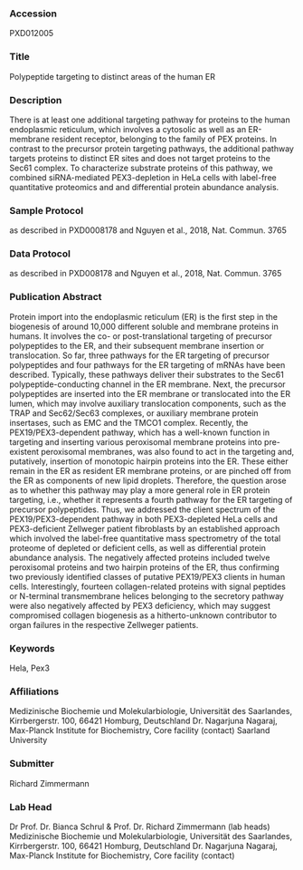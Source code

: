 ### Accession
PXD012005

### Title
Polypeptide targeting to distinct areas of the human ER

### Description
There is at least one additional targeting pathway for proteins to the human endoplasmic reticulum, which involves a cytosolic as well as an ER-membrane resident receptor, belonging to the family of PEX proteins. In contrast to the precursor protein targeting pathways, the additional pathway targets proteins to distinct ER sites and does not target proteins to the Sec61 complex. To characterize substrate proteins of this pathway, we combined siRNA-mediated PEX3-depletion in HeLa cells with label-free quantitative proteomics and and differential protein abundance analysis.

### Sample Protocol
as described in PXD0008178  and Nguyen et al., 2018, Nat. Commun. 3765

### Data Protocol
as described in PXD008178 and Nguyen et al., 2018, Nat. Commun. 3765

### Publication Abstract
Protein import into the endoplasmic reticulum (ER) is the first step in the biogenesis of around 10,000 different soluble and membrane proteins in humans. It involves the co- or post-translational targeting of precursor polypeptides to the ER, and their subsequent membrane insertion or translocation. So far, three pathways for the ER targeting of precursor polypeptides and four pathways for the ER targeting of mRNAs have been described. Typically, these pathways deliver their substrates to the Sec61 polypeptide-conducting channel in the ER membrane. Next, the precursor polypeptides are inserted into the ER membrane or translocated into the ER lumen, which may involve auxiliary translocation components, such as the TRAP and Sec62/Sec63 complexes, or auxiliary membrane protein insertases, such as EMC and the TMCO1 complex. Recently, the PEX19/PEX3-dependent pathway, which has a well-known function in targeting and inserting various peroxisomal membrane proteins into pre-existent peroxisomal membranes, was also found to act in the targeting and, putatively, insertion of monotopic hairpin proteins into the ER. These either remain in the ER as resident ER membrane proteins, or are pinched off from the ER as components of new lipid droplets. Therefore, the question arose as to whether this pathway may play a more general role in ER protein targeting, i.e., whether it represents a fourth pathway for the ER targeting of precursor polypeptides. Thus, we addressed the client spectrum of the PEX19/PEX3-dependent pathway in both PEX3-depleted HeLa cells and PEX3-deficient Zellweger patient fibroblasts by an established approach which involved the label-free quantitative mass spectrometry of the total proteome of depleted or deficient cells, as well as differential protein abundance analysis. The negatively affected proteins included twelve peroxisomal proteins and two hairpin proteins of the ER, thus confirming two previously identified classes of putative PEX19/PEX3 clients in human cells. Interestingly, fourteen collagen-related proteins with signal peptides or N-terminal transmembrane helices belonging to the secretory pathway were also negatively affected by PEX3 deficiency, which may suggest compromised collagen biogenesis as a hitherto-unknown contributor to organ failures in the respective Zellweger patients.

### Keywords
Hela, Pex3

### Affiliations
Medizinische Biochemie und Molekularbiologie, Universität des Saarlandes, Kirrbergerstr. 100, 66421 Homburg, Deutschland  Dr. Nagarjuna Nagaraj, Max-Planck Institute for Biochemistry, Core facility (contact)
Saarland University

### Submitter
Richard Zimmermann

### Lab Head
Dr Prof. Dr. Bianca Schrul & Prof. Dr. Richard Zimmermann (lab heads)
Medizinische Biochemie und Molekularbiologie, Universität des Saarlandes, Kirrbergerstr. 100, 66421 Homburg, Deutschland  Dr. Nagarjuna Nagaraj, Max-Planck Institute for Biochemistry, Core facility (contact)



